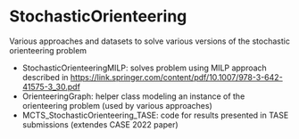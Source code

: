 # StochasticOrienteering
Various approaches and datasets to solve various versions of the stochastic orienteering problem

* StochasticOrienteeringMILP: solves problem using MILP approach described in https://link.springer.com/content/pdf/10.1007/978-3-642-41575-3_30.pdf
* OrienteeringGraph: helper class modeling an instance of the orienteering problem (used by various approaches)
* MCTS_StochasticOrienteering_TASE: code for results presented in TASE submissions (extendes CASE 2022 paper)
